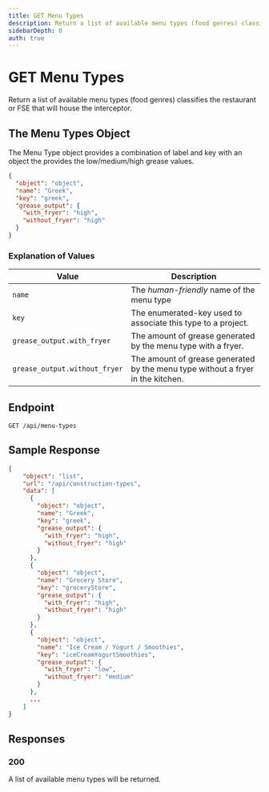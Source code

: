 ```yaml
---
title: GET Menu Types
description: Return a list of available menu types (food genres) classifies the restaurant or FSE that will house the interceptor.
sidebarDepth: 0
auth: true
---
```


# GET Menu Types

Return a list of available menu types (food genres) classifies the restaurant or FSE that will house the interceptor.

## The Menu Types Object

The Menu Type object provides a combination of label and key with an object the provides the low/medium/high grease values.

```json
{
  "object": "object",
  "name": "Greek",
  "key": "greek",
  "grease_output": {
    "with_fryer": "high",
    "without_fryer": "high"
  }
}
```

### Explanation of Values

| Value                      | Description                                                                      |
|----------------------------|----------------------------------------------------------------------------------|
| `name`                     | The *human-friendly* name of the menu type                                       |
| `key`                      | The enumerated-key used to associate this type to a project.                     |
| `grease_output.with_fryer` | The amount of grease generated by the menu type with a fryer.                    |
| `grease_output.without_fryer` | The amount of grease generated by the menu type without a fryer in the kitchen.  |


## Endpoint

``` http
GET /api/menu-types
```

## Sample Response

```json
{
    "object": "list",
    "url": "/api/construction-types",
    "data": [
      {
        "object": "object",
        "name": "Greek",
        "key": "greek",
        "grease_output": {
          "with_fryer": "high",
          "without_fryer": "high"
        }
      },
      {
        "object": "object",
        "name": "Grocery Store",
        "key": "groceryStore",
        "grease_output": {
          "with_fryer": "high",
          "without_fryer": "high"
        }
      },
      {
        "object": "object",
        "name": "Ice Cream / Yogurt / Smoothies",
        "key": "iceCreamYogurtSmoothies",
        "grease_output": {
          "with_fryer": "low",
          "without_fryer": "medium"
        }
      },
      ...
    ]
}
```

## Responses

### 200 <Badge text="success" type="success" />

A list of available menu types will be returned.
